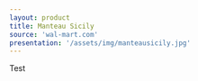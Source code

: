 ```yaml
---
layout: product
title: Manteau Sicily
source: 'wal-mart.com'
presentation: '/assets/img/manteausicily.jpg'
---
```

Test
